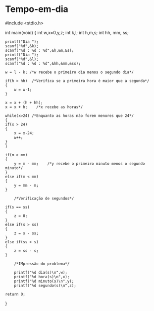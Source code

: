 # Tempo-em-dia

#include <stdio.h>


int main(void)
{
    int w,x=0,y,z;
    int k,l;
    int h,m,s;
    int hh, mm, ss;

    printf("Dia ");
    scanf("%d",&k);
    scanf("%d : %d : %d",&h,&m,&s);
    printf("Dia ");
    scanf("%d",&l);
    scanf("%d : %d : %d",&hh,&mm,&ss);

    w = l - k; /*w recebe o primeiro dia menos o segundo dia*/

    if(h > hh)  /*Verifica se a primeira hora é maior que a segunda*/
    {
        w = w-1;
    }

    x = x + (h + hh);
    x = x + h;    /*x recebe as horas*/

    while(x>24) /*Enquanto as horas não forem menores que 24*/
    {
    if(x > 24)
    {
        x = x-24;
        w++;
    }
    }

    if(m > mm)
    {
        y = m - mm;    /*y recebe o primeiro minuto menos o segundo minuto*/
    }
    else if(m < mm)
    {
        y = mm - m;
    }

        /*Verificação de segundos*/

    if(s == ss)
    {
        z = 0;
    }
    else if(s > ss)
    {
        z = s - ss;
    }
    else if(ss > s)
    {
        z = ss - s;
    }

        /*IMpressão do problema*/

        printf("%d dia(s)\n",w);
        printf("%d hora(s)\n",x);
        printf("%d minuto(s)\n",y);
        printf("%d segundo(s)\n",z);

    return 0;
}
